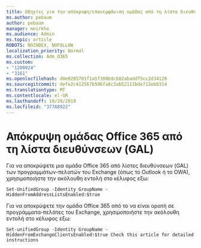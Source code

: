 ```yaml
---
title: Οδηγίες για την απόκρυψη/επανεμφάνιση ομάδας από τη λίστα διευθύνσεων
ms.author: pebaum
author: pebaum
manager: mnirkhe
ms.audience: Admin
ms.topic: article
ROBOTS: NOINDEX, NOFOLLOW
localization_priority: Normal
ms.collection: Adm_O365
ms.custom:
- "1200024"
- "3161"
ms.openlocfilehash: d0e0285701f1a5f308bdc682abaddf5cc2d34120
ms.sourcegitcommit: defe2c412567b596fa8c3ab52111bde712ebb314
ms.translationtype: MT
ms.contentlocale: el-GR
ms.lasthandoff: 10/29/2019
ms.locfileid: "37768922"
---
```

# <a name="hide-office-365-group-from-address-list-gal"></a>Απόκρυψη ομάδας Office 365 από τη λίστα διευθύνσεων (GAL)

Για να αποκρύψετε μια ομάδα Office 365 από λίστες διευθύνσεων (GAL) των προγραμμάτων-πελατών του Exchange (όπως το Outlook ή το OWA), χρησιμοποιήστε την ακόλουθη εντολή στο κέλυφος εξω:

`Set-UnifiedGroup -Identity GroupName -HiddenFromAddressListsEnabled:$true`

Για να αποκρύψετε την ομάδα Office 365 από το να είναι ορατή σε προγράμματα-πελάτες του Exchange, χρησιμοποιήστε την ακόλουθη εντολή στο κέλυφος εξω:

`Set-unifiedGroup -Identity GroupName -HiddenFromExchangeClientsEnabled:$true
Check this article for detailed instructions`

